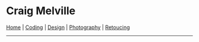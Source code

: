 <meta name="viewport" content="width=device-width, initial-scale=1">

# Craig Melville

[Home](/) | [Coding](/coding) | [Design](/design) | [Photography](/photography) | [Retoucing](/retouching)

---

<div id="content">
